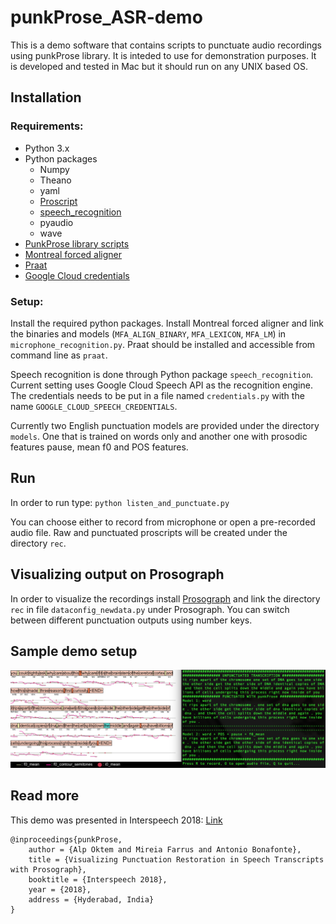 # punkProse_ASR-demo
This is a demo software that contains scripts to punctuate audio recordings using punkProse library. It is inteded to use for demonstration purposes. It is developed and tested in Mac but it should run on any UNIX based OS. 

## Installation

### Requirements: 
* Python 3.x
* Python packages
	- Numpy
	- Theano
	- yaml 
	- [Proscript](https://github.com/alpoktem/proscript)
	- [speech_recognition](https://github.com/Uberi/speech_recognition)
	- pyaudio
	- wave
* [PunkProse library scripts](https://github.com/alpoktem/punkProse)
* [Montreal forced aligner](https://montreal-forced-aligner.readthedocs.io/en/latest/installation.html)
* [Praat](http://www.fon.hum.uva.nl/praat/)
* [Google Cloud credentials](https://cloud.google.com/speech-to-text/docs/quickstart)
  
### Setup:
Install the required python packages. Install Montreal forced aligner and link the binaries and models (`MFA_ALIGN_BINARY`,  `MFA_LEXICON`, `MFA_LM`) in `microphone_recognition.py`. Praat should be installed and accessible from command line as `praat`. 

Speech recognition is done through Python package `speech_recognition`. Current setting uses Google Cloud Speech API as the recognition engine. The credentials needs to be put in a file named `credentials.py` with the name `GOOGLE_CLOUD_SPEECH_CREDENTIALS`.

Currently two English punctuation models are provided under the directory `models`. One that is trained on words only and another one with prosodic features pause, mean f0 and POS features.
   
## Run
In order to run type:
`python listen_and_punctuate.py`

You can choose either to record from microphone or open a pre-recorded audio file. Raw and punctuated proscripts will be created under the directory `rec`. 

## Visualizing output on Prosograph
In order to visualize the recordings install [Prosograph](https://github.com/alpoktem/Prosograph) and link the directory `rec` in file `dataconfig_newdata.py` under Prosograph. You can switch between different punctuation outputs using number keys. 

## Sample demo setup
![Demo setup with Prosograph](https://raw.githubusercontent.com/alpoktem/punkProse_ASR-demo/master/images/interface-5.png)

## Read more
This demo was presented in Interspeech 2018:
[Link](https://www.isca-speech.org/archive/Interspeech_2018/pdfs/3028.pdf)

	@inproceedings{punkProse,
		author = {Alp Oktem and Mireia Farrus and Antonio Bonafonte},
		title = {Visualizing Punctuation Restoration in Speech Transcripts with Prosograph},
		booktitle = {Interspeech 2018},
		year = {2018},
		address = {Hyderabad, India}
	}
